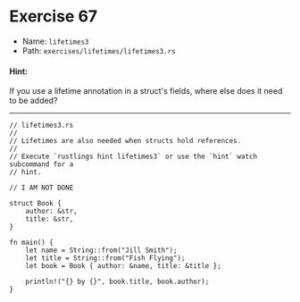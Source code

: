 # Exercise 67

- Name: ```lifetimes3```
- Path: ```exercises/lifetimes/lifetimes3.rs```
#### Hint: 

If you use a lifetime annotation in a struct's fields, where else does it need to be added?


---



```rust,editable
// lifetimes3.rs
//
// Lifetimes are also needed when structs hold references.
//
// Execute `rustlings hint lifetimes3` or use the `hint` watch subcommand for a
// hint.

// I AM NOT DONE

struct Book {
    author: &str,
    title: &str,
}

fn main() {
    let name = String::from("Jill Smith");
    let title = String::from("Fish Flying");
    let book = Book { author: &name, title: &title };

    println!("{} by {}", book.title, book.author);
}

```

